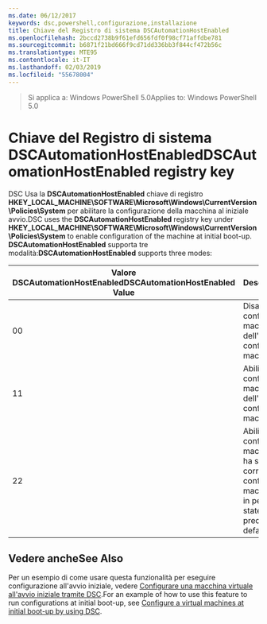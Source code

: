 ```yaml
---
ms.date: 06/12/2017
keywords: dsc,powershell,configurazione,installazione
title: Chiave del Registro di sistema DSCAutomationHostEnabled
ms.openlocfilehash: 2bccd2738b9f61efd656fdf0f98cf71affdbe781
ms.sourcegitcommit: b6871f21bd666f9cd71dd336bb3f844cf472b56c
ms.translationtype: MTE95
ms.contentlocale: it-IT
ms.lasthandoff: 02/03/2019
ms.locfileid: "55678004"
---
```

><span data-ttu-id="82d75-103">Si applica a: Windows PowerShell 5.0</span><span class="sxs-lookup"><span data-stu-id="82d75-103">Applies to: Windows PowerShell 5.0</span></span>

# <a name="dscautomationhostenabled-registry-key"></a><span data-ttu-id="82d75-104">Chiave del Registro di sistema DSCAutomationHostEnabled</span><span class="sxs-lookup"><span data-stu-id="82d75-104">DSCAutomationHostEnabled registry key</span></span>

<span data-ttu-id="82d75-105">DSC Usa la **DSCAutomationHostEnabled** chiave di registro **HKEY_LOCAL_MACHINE\SOFTWARE\Microsoft\Windows\CurrentVersion\Policies\System** per abilitare la configurazione della macchina al iniziale avvio.</span><span class="sxs-lookup"><span data-stu-id="82d75-105">DSC uses the **DSCAutomationHostEnabled** registry key under **HKEY_LOCAL_MACHINE\SOFTWARE\Microsoft\Windows\CurrentVersion\Policies\System** to enable configuration of the machine at initial boot-up.</span></span>
<span data-ttu-id="82d75-106">**DSCAutomationHostEnabled** supporta tre modalità:</span><span class="sxs-lookup"><span data-stu-id="82d75-106">**DSCAutomationHostEnabled** supports three modes:</span></span>

|  <span data-ttu-id="82d75-107">Valore DSCAutomationHostEnabled</span><span class="sxs-lookup"><span data-stu-id="82d75-107">DSCAutomationHostEnabled Value</span></span>  |  <span data-ttu-id="82d75-108">Description</span><span class="sxs-lookup"><span data-stu-id="82d75-108">Description</span></span>   |
|---|---|
<span data-ttu-id="82d75-109">0</span><span class="sxs-lookup"><span data-stu-id="82d75-109">0</span></span> | <span data-ttu-id="82d75-110">Disabilitazione della configurazione della macchina al momento dell'avvio.</span><span class="sxs-lookup"><span data-stu-id="82d75-110">Disable configuring the machine at boot-up.</span></span> |
<span data-ttu-id="82d75-111">1</span><span class="sxs-lookup"><span data-stu-id="82d75-111">1</span></span> | <span data-ttu-id="82d75-112">Abilitazione della configurazione della macchina al momento dell'avvio.</span><span class="sxs-lookup"><span data-stu-id="82d75-112">Enable configuring the machine at boot-up.</span></span> |
<span data-ttu-id="82d75-113">2</span><span class="sxs-lookup"><span data-stu-id="82d75-113">2</span></span> | <span data-ttu-id="82d75-114">Abilitazione della configurazione della macchina solo se DSC ha stato in sospeso o corrente.</span><span class="sxs-lookup"><span data-stu-id="82d75-114">Enable configuring the machine only if DSC is in pending or current state.</span></span> <span data-ttu-id="82d75-115">Questo è il valore predefinito.</span><span class="sxs-lookup"><span data-stu-id="82d75-115">This is the default value.</span></span> |

## <a name="see-also"></a><span data-ttu-id="82d75-116">Vedere anche</span><span class="sxs-lookup"><span data-stu-id="82d75-116">See Also</span></span>

<span data-ttu-id="82d75-117">Per un esempio di come usare questa funzionalità per eseguire configurazione all'avvio iniziale, vedere [Configurare una macchina virtuale all'avvio iniziale tramite DSC](bootstrapDsc.md).</span><span class="sxs-lookup"><span data-stu-id="82d75-117">For an example of how to use this feature to run configurations at initial boot-up, see [Configure a virtual machines at initial boot-up by using DSC](bootstrapDsc.md).</span></span>
